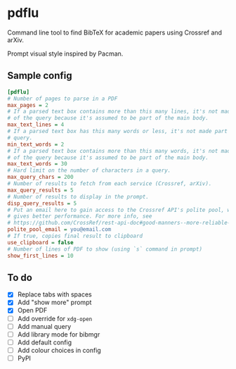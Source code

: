 # pdflu

Command line tool to find BibTeX for academic papers using Crossref and arXiv.

Prompt visual style inspired by Pacman.

## Sample config

```cfg
[pdflu]
# Number of pages to parse in a PDF
max_pages = 2
# If a parsed text box contains more than this many lines, it's not made part
# of the query because it's assumed to be part of the main body.
max_text_lines = 4
# If a parsed text box has this many words or less, it's not made part of the
# query.
min_text_words = 2
# If a parsed text box contains more than this many words, it's not made part
# of the query because it's assumed to be part of the main body.
max_text_words = 30
# Hard limit on the number of characters in a query.
max_query_chars = 200
# Number of results to fetch from each service (Crossref, arXiv).
max_query_results = 5
# Number of results to display in the prompt.
disp_query_results = 5
# Put an email here to gain access to the Crossref API's polite pool, which
# gives better performance. For more info, see
# https://github.com/CrossRef/rest-api-doc#good-manners--more-reliable-service
polite_pool_email = you@email.com
# If true, copies final result to clipboard
use_clipboard = false
# Number of lines of PDF to show (using `s` command in prompt)
show_first_lines = 10
```

## To do

- [x] Replace tabs with spaces
- [x] Add "show more" prompt
- [x] Open PDF
- [ ] Add override for `xdg-open`
- [ ] Add manual query
- [ ] Add library mode for bibmgr
- [ ] Add default config
- [ ] Add colour choices in config
- [ ] PyPI
